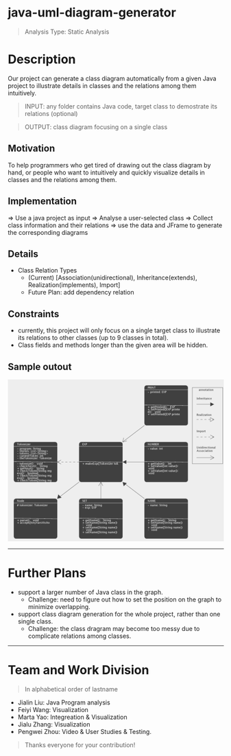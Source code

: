 # java-uml-diagram-generator

> Analysis Type: Static Analysis

# Description
Our project can generate a class diagram automatically from a given Java project to illustrate details in classes and the relations among them intuitively.

> INPUT: any folder contains Java code, target class to demostrate its relations (optional)

> OUTPUT: class diagram focusing on a single class

## Motivation
To help programmers who get tired of drawing out the class diagram by hand, or people who want to intuitively and quickly visualize details in classes and the relations among them. 

## Implementation
=> Use a java project as input 
=> Analyse a user-selected class 
=> Collect class information and their relations 
=> use the data and JFrame to generate the corresponding diagrams

## Details
- Class Relation Types
    - (Current) [Association(unidirectional), Inheritance(extends), Realization(implements), Import] 
    - Future Plan: add dependency relation
 
## Constraints
 - currently, this project will only focus on a single target class to illustrate its relations to other classes (up to 9 classes in total).
 - Class fields and methods longer than the given area will be hidden.
 
## Sample outout
![SampleOutput](testModel/sampleOutput.png)

---

 # Further Plans
 - support a larger number of Java class in the graph.
      - Challenge: need to figure out how to set the position on the graph to minimize overlapping.
 - support class diagram generation for the whole project, rather than one single class.
      - Challenge: the class dragram may become too messy due to complicate relations among classes.

---

# Team and Work Division

> In alphabetical order of lastname

- Jialin Liu: Java Program analysis
- Feiyi Wang: Visualization
- Marta Yao: Integreation & Visualization
- Jialu Zhang: Visualization
- Pengwei Zhou: Video & User Studies & Testing.

> Thanks everyone for your contribution!
